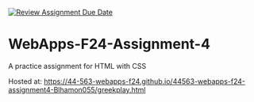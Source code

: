 [![Review Assignment Due Date](https://classroom.github.com/assets/deadline-readme-button-22041afd0340ce965d47ae6ef1cefeee28c7c493a6346c4f15d667ab976d596c.svg)](https://classroom.github.com/a/YNXypkor)
# WebApps-F24-Assignment-4
A practice assignment for HTML with CSS

Hosted at: https://44-563-webapps-f24.github.io/44563-webapps-f24-assignment4-Blhamon055/greekplay.html
